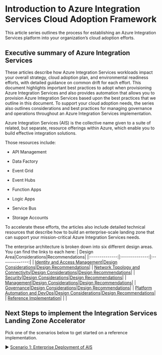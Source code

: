 # Introduction to Azure Integration Services Cloud Adoption Framework

This article series outlines the process for establishing an Azure
Integration Services platform into your organization’s cloud adoption
efforts.

## Executive summary of Azure Integration Services

These articles describe how Azure Integration Services workloads impact
your overall strategy, cloud adoption plan, and environmental readiness
efforts, with detailed guidance on common drift for each effort. This
document highlights important best practices to adopt when provisioning
Azure Integration Services and also provides automation that allows you
to provision Azure Integration Services based upon the best practices
that we outline in this document. To support your cloud adoption needs,
the series also outlines considerations and best practices for managing
governance and operations throughout an Azure Integration Services
implementation.

Azure Integration Services (AIS) is the collective name given to a suite
of related, but separate, resource offerings within Azure, which enable
you to build effective integration solutions.

Those resources include:

- API Management

- Data Factory

- Event Grid

- Event Hubs

- Function Apps

- Logic Apps

- Service Bus

- Storage Accounts

To accelerate these efforts, the articles also include detailed
technical resources that describe how to build an enterprise-scale
landing zone that can support your mission-critical Azure Integration
Services needs.

The enterprise architecture is broken down into six different design areas. You can find the links to each here:
| Design Area|Considerations|Recommendations|
|:--------------:|:--------------:|:--------------:|
| [Identity and Access Management](docs/Identity%20and%20Access%20Management.md)|[Design Considerations](docs/Identity%20and%20Access%20Management.md#design-considerations)|[Design Recommendations](docs/Identity%20and%20Access%20Management.md#design-recommendations)|
| [Network Topology and Connectivity](docs/Network%20Topology%20and%20Connectivity.md)|[Design Considerations](docs/Network%20Topology%20and%20Connectivity.md#design-considerations)|[Design Recommendations](docs/Network%20Topology%20and%20Connectivity.md#design-recommendations)|
| [Security](docs/Security.md)|[Design Considerations](docs/Security.mdy#design-considerations)|[Design Recommendations](docs/Security.md#design-recommendations)|
| [Management](docs/Management.md)|[Design Considerations](docs/Management.md#design-considerations)|[Design Recommendations](docs/Management.md#design-recommendation)|
| [Governance](docs/Governance.md)|[Design Considerations](docs/Governance.md#design-considerations)|[Design Recommendations](docs/Governance.md#design-recommendations)|
| [Platform Automation and DevOps](docs/Platform%20Automation%20and%20DevOps.md)|[Design Considerations](docs/Platform%20Automation%20and%20DevOps.md#design-considerations)|[Design Recommendations](docs/Platform%20Automation%20and%20DevOps.md#design-recommendations)|
| [Reference Implementation](docs/Reference%20Implementation.md)| | |

## Next Steps to implement the Integration Services Landing Zone Accelerator

Pick one of the scenarios below to get started on a reference implementation.

:arrow_forward: [Scenario 1: Enterprise Deployment of AIS](docs/Reference%20Implementation.md)
